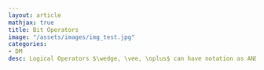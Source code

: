 ```yaml
---
layout: article
mathjax: true
title: Bit Operators
image: "/assets/images/img_test.jpg"
categories:
- DM
desc: Logical Operators $\wedge, \vee, \oplus$ can have notation as AND, OR, XOR when used as bit operators.

































































































































































































































































































































































 
imagealt: 
---
```


[Logical Operators]({% post_url 2020-01-17-logical-operators %}) $\wedge, \vee, \oplus$ can have notation as **AND, OR, XOR** when used as bit operators.


































































































































































































































































































































































### Subtopics
- [Bit]({% post_url 2020-01-19-bit %})
- [Boolean Variable]({% post_url 2020-01-20-boolean-variable %})
- [Bit String]({% post_url 2020-01-21-bit-string %})
- [Bitwise Operators]({% post_url 2020-01-23-bitwise-operators %})
